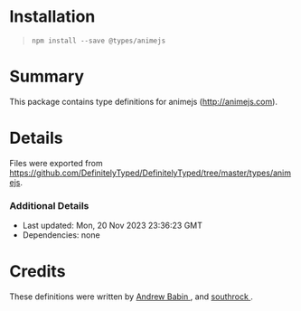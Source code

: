 # Installation
> `npm install --save @types/animejs`

# Summary
This package contains type definitions for animejs (http://animejs.com).

# Details
Files were exported from https://github.com/DefinitelyTyped/DefinitelyTyped/tree/master/types/animejs.

### Additional Details
 * Last updated: Mon, 20 Nov 2023 23:36:23 GMT
 * Dependencies: none

# Credits
These definitions were written by [Andrew Babin    ](https://github.com/A-Babin), and [southrock        ](https://github.com/southrock).
